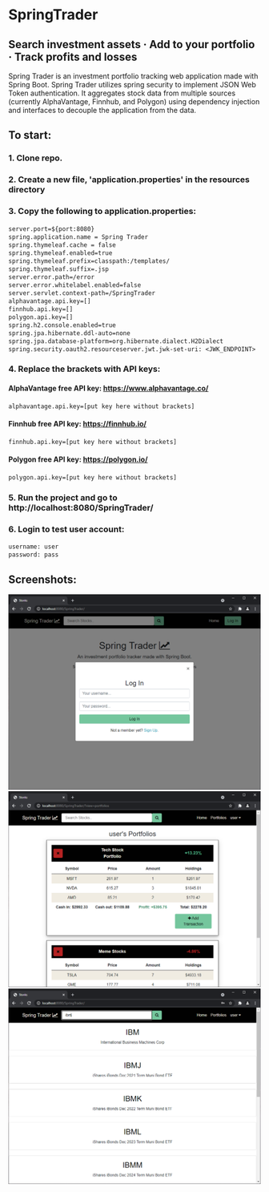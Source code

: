 # SpringTrader
## Search investment assets · Add to your portfolio · Track profits and losses

Spring Trader is an investment portfolio tracking web application made with Spring Boot. Spring Trader utilizes spring security to implement JSON Web Token authentication. It aggregates stock data from multiple sources (currently AlphaVantage, Finnhub, and Polygon) using dependency injection and interfaces to decouple the application from the data. 
 

## To start:
### 1. Clone repo.
### 2. Create a new file, 'application.properties' in the resources directory
### 3. Copy the following to application.properties:
```
server.port=${port:8080}
spring.application.name = Spring Trader
spring.thymeleaf.cache = false
spring.thymeleaf.enabled=true 
spring.thymeleaf.prefix=classpath:/templates/
spring.thymeleaf.suffix=.jsp
server.error.path=/error
server.error.whitelabel.enabled=false 
server.servlet.context-path=/SpringTrader
alphavantage.api.key=[]
finnhub.api.key=[]
polygon.api.key=[]
spring.h2.console.enabled=true
spring.jpa.hibernate.ddl-auto=none
spring.jpa.database-platform=org.hibernate.dialect.H2Dialect
spring.security.oauth2.resourceserver.jwt.jwk-set-uri: <JWK_ENDPOINT>
```
### 4. Replace the brackets with API keys:
   #### AlphaVantage free API key: https://www.alphavantage.co/
```
alphavantage.api.key=[put key here without brackets]
```
   #### Finnhub free API key: https://finnhub.io/
```
finnhub.api.key=[put key here without brackets]
```
   #### Polygon free API key: https://polygon.io/
```
polygon.api.key=[put key here without brackets]
```
### 5. Run the project and go to http://localhost:8080/SpringTrader/
### 6. Login to test user account:
```
username: user
password: pass
```
## Screenshots:
![Login](/docs/screenshots/login-screenshot.PNG)
![Login](/docs/screenshots/portfolio-screenshot.PNG)
![Login](/docs/screenshots/stock-search-screenshot.PNG)

